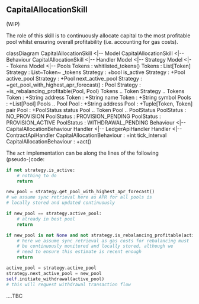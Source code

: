 ## CapitalAllocationSkill

(WIP)

The role of this skill is to continuously allocate capital to the most profitable pool whilst ensuring overall profitability (i.e. accounting for gas costs).

<div class="mermaid" id="capital">
    classDiagram
        CapitalAllocationSkill <|-- Model
        CapitalAllocationSkill <|-- Behaviour
        CapitalAllocationSkill <|-- Handler
        Model <|-- Strategy
        Model <|-- Tokens
        Model <|-- Pools
        Tokens : whitlisted_tokens()
        Tokens : List[Token]
        Strategy : List~Token~ _tokens
        Strategy : +bool is_active
        Strategy : +Pool active_pool
        Strategy : +Pool next_active_pool
        Strategy : +get_pool_with_highest_apr_forecast() : Pool
        Strategy : +is_rebalancing_profitable(Pool, Pool)
        Tokens .. Token
        Strategy .. Tokens
        Token : +String address
        Token : +String name
        Token : +String symbol
        Pools : +List[Pool]
        Pools .. Pool
        Pool : +String address
        Pool : +Tuple[Token, Token] pair
        Pool : +PoolStatus status
        Pool .. Token
        Pool .. PoolStatus
        PoolStatus : NO_PROVISION
        PoolStatus : PROVISION_PENDING
        PoolStatus : PROVISION_ACTIVE
        PoolStatus : WITHDRAWAL_PENDING
        Behaviour <|-- CapitalAllocationBehaviour
        Handler <|-- LedgerApiHandler
        Handler <|-- ContractApiHandler
        CapitalAllocationBehaviour : +int tick_interval
        CapitalAllocationBehaviour : +act()

</div>

The `act` implementation can be along the lines of the following (pseudo-)code:

``` python
if not strategy.is_active:
    # nothing to do
    return

new_pool = strategy.get_pool_with_highest_apr_forecast()
# we assume sync retrieval here as APR for all pools is
# locally stored and updated continuously

if new_pool == strategy.active_pool:
    # already in best pool
    return

if new_pool is not None and not strategy.is_rebalancing_profitable(active_pool, new_pool):
    # here we assume sync retrieval as gas costs for rebalancing must
    # be continuously monitored and locally stored, although we
    # need to ensure this estimate is recent enough
    return

active_pool = strategy.active_pool
strategy.next_active_pool = new_pool
self.initiate_withdrawal(active_pool)
# this will request withdrawal transaction flow
```

....TBC
